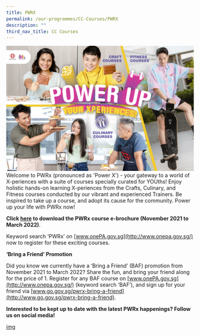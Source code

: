 ```yaml
---
title: PWRX
permalink: /our-programmes/CC-Courses/PWRX
description: ""
third_nav_title: CC Courses
---
```

![](/images/Programmes/CC%20Courses/PWRX-web-banner-02.jpg)
Welcome to PWRx (pronounced as 'Power X') - your gateway to a world of X-periences with a suite of courses specially curated for YOUths! Enjoy holistic hands-on learning X-periences from the Crafts, Culinary, and Fitness courses conducted by our vibrant and experienced Trainers. Be inspired to take up a course, and adopt its cause for the community. Power up your life with PWRx now!


**Click [here](//) to download the PWRx course e-brochure (November 2021 to March 2022)**.


Keyword search ‘PWRx’ on [www.onePA.gov.sg](http://www.onepa.gov.sg/) now to register for these exciting courses.


**‘Bring a Friend’ Promotion**

Did you know we currently have a ‘Bring a Friend’ (BAF) promotion from November 2021 to March 2022? Share the fun, and bring your friend along for the price of 1.  Register for any BAF course on [www.onePA.gov.sg](http://www.onepa.gov.sg/) (keyword search ‘BAF’), and sign up for your friend via [www.go.gov.sg/pwrx-bring-a-friend](http://www.go.gov.sg/pwrx-bring-a-friend). 


**Interested to be kept up to date with the latest PWRx happenings?  Follow us on social media!**

[img]()